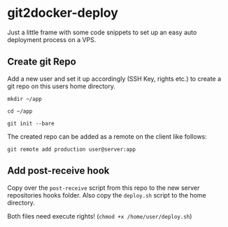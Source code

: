 # git2docker-deploy
Just a little frame with some code snippets to set up an easy auto deployment process on a VPS.



## Create git Repo
Add a new user and set it up accordingly (SSH Key, rights etc.)
to create a git repo on this users home directory.

`mkdir ~/app`

`cd ~/app`

`git init --bare`

The created repo can be added as a remote on the client like follows:

`git remote add production user@server:app`



## Add post-receive hook
Copy over the `post-receive` script from this repo to the new server repositories hooks folder.
Also copy the `deploy.sh` script to the home directory.

Both files need execute rights! (`chmod +x /home/user/deploy.sh`)
